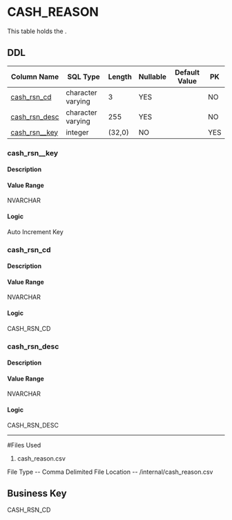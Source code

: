 # CASH_REASON

This table holds the .
## DDL

|Column Name |SQL Type |Length |Nullable |Default Value |PK |
|---        |---     |---   |---   |--- |--- |
|[cash_rsn_cd](#cash_rsn_cd)|character varying|3|YES||NO
|[cash_rsn_desc](#cash_rsn_desc)|character varying|255|YES||NO
|[cash_rsn__key](#cash_rsn__key)|integer|(32,0)|NO||YES
### cash_rsn__key
#### Description



#### Value Range

NVARCHAR

#### Logic
Auto Increment Key



### cash_rsn_cd
#### Description



#### Value Range

NVARCHAR

#### Logic

CASH_RSN_CD



### cash_rsn_desc
#### Description



#### Value Range

NVARCHAR

#### Logic

CASH_RSN_DESC


--------------------------------------------------------------------------

#Files Used
1. cash_reason.csv


File Type -- Comma Delimited
File Location -- /internal/cash_reason.csv


## Business Key

CASH_RSN_CD